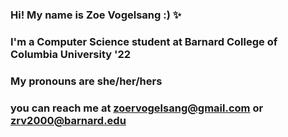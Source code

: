 ### Hi! My name is Zoe Vogelsang :) ✨
### I'm a Computer Science student at Barnard College of Columbia University '22
### My pronouns are she/her/hers
### you can reach me at zoervogelsang@gmail.com or zrv2000@barnard.edu

<!--
**zoevogelsang/zoevogelsang** is a ✨ _special_ ✨ repository because its `README.md` (this file) appears on your GitHub profile.

Here are some ideas to get you started:

- 🔭 I’m currently working on ...
- 🌱 I’m currently learning ...
- 👯 I’m looking to collaborate on ...
- 🤔 I’m looking for help with ...
- 💬 Ask me about ...
- 📫 How to reach me: ...
- 😄 Pronouns: ...
- ⚡ Fun fact: ...
-->
